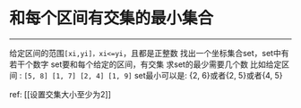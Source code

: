 # 和每个区间有交集的最小集合

---

给定区间的范围`[xi,yi]，xi<=yi`，且都是正整数
找出一个坐标集合set，set中有若干个数字
set要和每个给定的区间，有交集
求set的最少需要几个数
比如给定区间 : `[5, 8] [1, 7] [2, 4] [1, 9]`
set最小可以是: {2, 6}或者{2, 5}或者{4, 5}


ref: [[设置交集大小至少为2]]